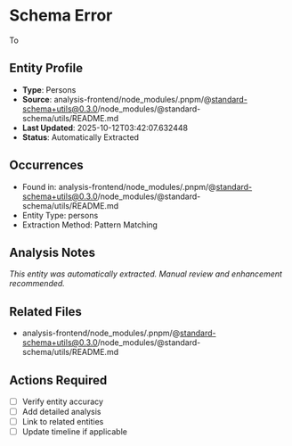 # Schema Error

To

## Entity Profile
- **Type**: Persons
- **Source**: analysis-frontend/node_modules/.pnpm/@standard-schema+utils@0.3.0/node_modules/@standard-schema/utils/README.md
- **Last Updated**: 2025-10-12T03:42:07.632448
- **Status**: Automatically Extracted

## Occurrences
- Found in: analysis-frontend/node_modules/.pnpm/@standard-schema+utils@0.3.0/node_modules/@standard-schema/utils/README.md
- Entity Type: persons
- Extraction Method: Pattern Matching

## Analysis Notes
*This entity was automatically extracted. Manual review and enhancement recommended.*

## Related Files
- analysis-frontend/node_modules/.pnpm/@standard-schema+utils@0.3.0/node_modules/@standard-schema/utils/README.md

## Actions Required
- [ ] Verify entity accuracy
- [ ] Add detailed analysis
- [ ] Link to related entities
- [ ] Update timeline if applicable
